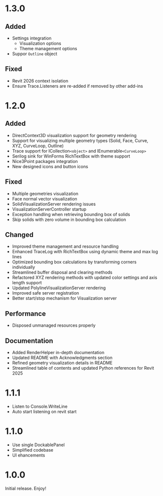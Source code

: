 # 1.3.0

## Added

- Settings integration 
  - Visualization options
  - Theme management options
- Suppor `Outline` object

## Fixed

- Revit 2026 context isolation
- Ensure Trace.Listeners are re-added if removed by other add-ins

# 1.2.0

## Added

- DirectContext3D visualization support for geometry rendering
- Support for visualizing multiple geometry types (Solid, Face, Curve, XYZ, CurveLoop, Outline)
- Trace support for ICollection`<object>` and IEnumerable`<CurveLoop>`
- Serilog sink for WinForms RichTextBox with theme support
- Nice3Point packages integration
- New designed icons and button icons

## Fixed

- Multiple geometries visualization
- Face normal vector visualization
- SolidVisualizationServer rendering issues
- VisualizationServerController startup
- Exception handling when retrieving bounding box of solids
- Skip solids with zero volume in bounding box calculation

## Changed

- Improved theme management and resource handling
- Enhanced TraceLog with RichTextBox using dynamic theme and max log lines
- Optimized bounding box calculations by transforming corners individually
- Streamlined buffer disposal and clearing methods
- Refactored XYZ rendering methods with updated color settings and axis length support
- Updated PolylineVisualizationServer rendering
- Improved safe server registration
- Better start/stop mechanism for Visualization server

## Performance

- Disposed unmanaged resources properly

## Documentation

- Added RenderHelper in-depth documentation
- Updated README with Acknowledgments section
- Refined geometry visualization details in README
- Streamlined table of contents and updated Python references for Revit 2025

# 1.1.1

- Listen to Console.WriteLine
- Auto start listening on revit start

# 1.1.0

- Use single DockablePanel
- Simplified codebase
- UI ehancements

# 1.0.0

Initial release. Enjoy!
